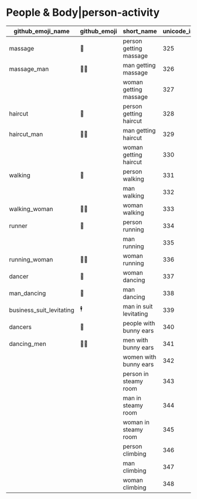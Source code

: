 # People & Body|person-activity

|github_emoji_name|github_emoji|short_name|unicode_index|
|---|---|---|---|
|massage|:massage:|person getting massage|325|
|massage_man|:massage_man:|man getting massage|326|
|||woman getting massage|327|
|haircut|:haircut:|person getting haircut|328|
|haircut_man|:haircut_man:|man getting haircut|329|
|||woman getting haircut|330|
|walking|:walking:|person walking|331|
|||man walking|332|
|walking_woman|:walking_woman:|woman walking|333|
|runner|:runner:|person running|334|
|||man running|335|
|running_woman|:running_woman:|woman running|336|
|dancer|:dancer:|woman dancing|337|
|man_dancing|:man_dancing:|man dancing|338|
|business_suit_levitating|:business_suit_levitating:|man in suit levitating|339|
|dancers|:dancers:|people with bunny ears|340|
|dancing_men|:dancing_men:|men with bunny ears|341|
|||women with bunny ears|342|
|||person in steamy room|343|
|||man in steamy room|344|
|||woman in steamy room|345|
|||person climbing|346|
|||man climbing|347|
|||woman climbing|348|
